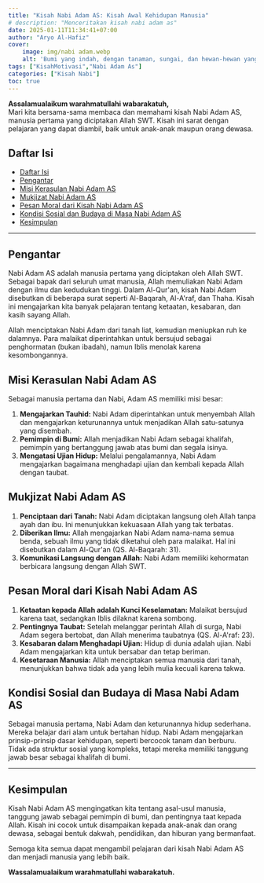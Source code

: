 ```yaml
---
title: "Kisah Nabi Adam AS: Kisah Awal Kehidupan Manusia"
# description: "Menceritakan kisah nabi adam as"
date: 2025-01-11T11:34:41+07:00
author: "Aryo Al-Hafiz"
cover:
    image: img/nabi adam.webp
    alt: 'Bumi yang indah, dengan tanaman, sungai, dan hewan-hewan yang beragam'
tags: ["KisahMotivasi","Nabi Adam As"]
categories: ["Kisah Nabi"]
toc: true
---
```


**Assalamualaikum warahmatullahi wabarakatuh,**  
Mari kita bersama-sama membaca dan memahami kisah Nabi Adam AS, manusia pertama yang diciptakan Allah SWT. Kisah ini sarat dengan pelajaran yang dapat diambil, baik untuk anak-anak maupun orang dewasa.

## Daftar Isi
- [Daftar Isi](#daftar-isi)
- [Pengantar](#pengantar)
- [Misi Kerasulan Nabi Adam AS](#misi-kerasulan-nabi-adam-as)
- [Mukjizat Nabi Adam AS](#mukjizat-nabi-adam-as)
- [Pesan Moral dari Kisah Nabi Adam AS](#pesan-moral-dari-kisah-nabi-adam-as)
- [Kondisi Sosial dan Budaya di Masa Nabi Adam AS](#kondisi-sosial-dan-budaya-di-masa-nabi-adam-as)
- [Kesimpulan](#kesimpulan)

---

## Pengantar

Nabi Adam AS adalah manusia pertama yang diciptakan oleh Allah SWT. Sebagai bapak dari seluruh umat manusia, Allah memuliakan Nabi Adam dengan ilmu dan kedudukan tinggi. Dalam Al-Qur'an, kisah Nabi Adam disebutkan di beberapa surat seperti Al-Baqarah, Al-A'raf, dan Thaha. Kisah ini mengajarkan kita banyak pelajaran tentang ketaatan, kesabaran, dan kasih sayang Allah.

Allah menciptakan Nabi Adam dari tanah liat, kemudian meniupkan ruh ke dalamnya. Para malaikat diperintahkan untuk bersujud sebagai penghormatan (bukan ibadah), namun Iblis menolak karena kesombongannya.

## Misi Kerasulan Nabi Adam AS

Sebagai manusia pertama dan Nabi, Adam AS memiliki misi besar:
1. **Mengajarkan Tauhid:** Nabi Adam diperintahkan untuk menyembah Allah dan mengajarkan keturunannya untuk menjadikan Allah satu-satunya yang disembah.
2. **Pemimpin di Bumi:** Allah menjadikan Nabi Adam sebagai khalifah, pemimpin yang bertanggung jawab atas bumi dan segala isinya.
3. **Mengatasi Ujian Hidup:** Melalui pengalamannya, Nabi Adam mengajarkan bagaimana menghadapi ujian dan kembali kepada Allah dengan taubat.

## Mukjizat Nabi Adam AS

1. **Penciptaan dari Tanah:** Nabi Adam diciptakan langsung oleh Allah tanpa ayah dan ibu. Ini menunjukkan kekuasaan Allah yang tak terbatas.
2. **Diberikan Ilmu:** Allah mengajarkan Nabi Adam nama-nama semua benda, sebuah ilmu yang tidak diketahui oleh para malaikat. Hal ini disebutkan dalam Al-Qur'an (QS. Al-Baqarah: 31).
3. **Komunikasi Langsung dengan Allah:** Nabi Adam memiliki kehormatan berbicara langsung dengan Allah SWT.

## Pesan Moral dari Kisah Nabi Adam AS

1. **Ketaatan kepada Allah adalah Kunci Keselamatan:** Malaikat bersujud karena taat, sedangkan Iblis dilaknat karena sombong.
2. **Pentingnya Taubat:** Setelah melanggar perintah Allah di surga, Nabi Adam segera bertobat, dan Allah menerima taubatnya (QS. Al-A'raf: 23).
3. **Kesabaran dalam Menghadapi Ujian:** Hidup di dunia adalah ujian. Nabi Adam mengajarkan kita untuk bersabar dan tetap beriman.
4. **Kesetaraan Manusia:** Allah menciptakan semua manusia dari tanah, menunjukkan bahwa tidak ada yang lebih mulia kecuali karena takwa.

## Kondisi Sosial dan Budaya di Masa Nabi Adam AS

Sebagai manusia pertama, Nabi Adam dan keturunannya hidup sederhana. Mereka belajar dari alam untuk bertahan hidup. Nabi Adam mengajarkan prinsip-prinsip dasar kehidupan, seperti bercocok tanam dan berburu. Tidak ada struktur sosial yang kompleks, tetapi mereka memiliki tanggung jawab besar sebagai khalifah di bumi.

--- 
## Kesimpulan

Kisah Nabi Adam AS mengingatkan kita tentang asal-usul manusia, tanggung jawab sebagai pemimpin di bumi, dan pentingnya taat kepada Allah. Kisah ini cocok untuk disampaikan kepada anak-anak dan orang dewasa, sebagai bentuk dakwah, pendidikan, dan hiburan yang bermanfaat.

Semoga kita semua dapat mengambil pelajaran dari kisah Nabi Adam AS dan menjadi manusia yang lebih baik.

**Wassalamualaikum warahmatullahi wabarakatuh.**
